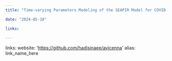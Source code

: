```yaml
---
title: "Time-varying Parameters Modeling of the SEAPIR Model for COVID-19 Forecasting in Ontario."

date: "2024-05-18"

links:
   
---
```

links:
 website: 'https://github.com/hadisinaee/avicenna'
    alias: link_name_here